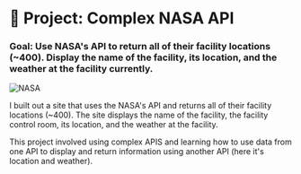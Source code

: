 # 🚀 Project: Complex NASA API

### Goal: Use NASA's API to return all of their facility locations (~400). Display the name of the facility, its location, and the weather at the facility currently.

![NASA](https://www.nasa.gov/sites/default/files/styles/full_width/public/thumbnails/image/nasa-logo-web-rgb_0.jpg?itok=VHmmhqWf)

I built out a site that uses the NASA's API and returns all of their facility locations (~400). The site displays the name of the facility, the facility control room, its location, and the weather at the facility.

This project involved using complex APIS and learning how to use data from one API to display and return information using another API (here it's location and weather).